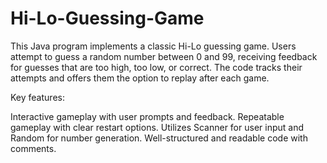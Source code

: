 # Hi-Lo-Guessing-Game
This Java program implements a classic Hi-Lo guessing game. Users attempt to guess a random number between 0 and 99, receiving feedback for guesses that are too high, too low, or correct. The code tracks their attempts and offers them the option to replay after each game.

Key features:

Interactive gameplay with user prompts and feedback.
Repeatable gameplay with clear restart options.
Utilizes Scanner for user input and Random for number generation.
Well-structured and readable code with comments.
